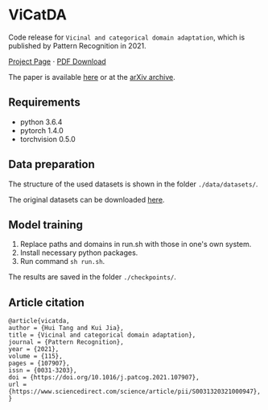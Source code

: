 # ViCatDA
Code release for `Vicinal and categorical domain adaptation`, which is published by Pattern Recognition in 2021. 

[Project Page](https://huitangtang.github.io/ViCatDA/) $\cdot$ [PDF Download](https://arxiv.org/pdf/2103.03460)

The paper is available [here](https://www.sciencedirect.com/science/article/pii/S0031320321000947) or at the [arXiv archive](https://arxiv.org/abs/2103.03460).

## Requirements
- python 3.6.4
- pytorch 1.4.0
- torchvision 0.5.0

## Data preparation
The structure of the used datasets is shown in the folder `./data/datasets/`. 

The original datasets can be downloaded [here](https://github.com/jindongwang/transferlearning/blob/master/data/dataset.md).

## Model training
1. Replace paths and domains in run.sh with those in one's own system. 
2. Install necessary python packages.
3. Run command `sh run.sh`.

The results are saved in the folder `./checkpoints/`.

## Article citation
```
@article{vicatda,
author = {Hui Tang and Kui Jia},
title = {Vicinal and categorical domain adaptation},
journal = {Pattern Recognition},
year = {2021},
volume = {115},
pages = {107907},
issn = {0031-3203},
doi = {https://doi.org/10.1016/j.patcog.2021.107907},
url = {https://www.sciencedirect.com/science/article/pii/S0031320321000947},
}
```
